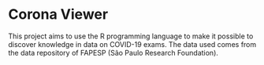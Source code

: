 # Corona Viewer # 
This project aims to use the R programming language to make it possible to discover knowledge in data on COVID-19 exams. The data used comes from the data repository of FAPESP (São Paulo Research Foundation).
